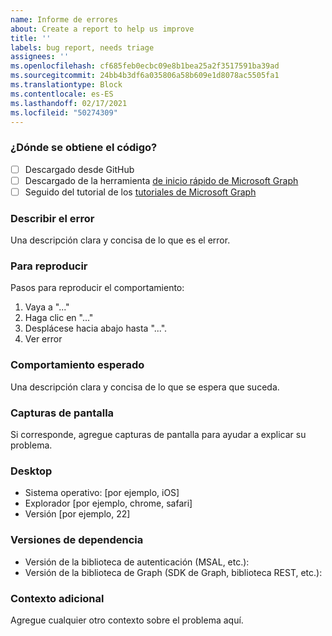 ```yaml
---
name: Informe de errores
about: Create a report to help us improve
title: ''
labels: bug report, needs triage
assignees: ''
ms.openlocfilehash: cf685feb0ecbc09e8b1bea25a2f3517591ba39ad
ms.sourcegitcommit: 24bb4b3df6a035806a58b609e1d8078ac5505fa1
ms.translationtype: Block
ms.contentlocale: es-ES
ms.lasthandoff: 02/17/2021
ms.locfileid: "50274309"
---
```

### <a name="where-did-you-get-the-code"></a>¿Dónde se obtiene el código?

- [ ] Descargado desde GitHub
- [ ] Descargado de la herramienta [de inicio rápido de Microsoft Graph](https://developer.microsoft.com/graph/quick-start)
- [ ] Seguido del tutorial de los [tutoriales de Microsoft Graph](https://docs.microsoft.com/graph/tutorials)

### <a name="describe-the-bug"></a>Describir el error

Una descripción clara y concisa de lo que es el error.

### <a name="to-reproduce"></a>Para reproducir

Pasos para reproducir el comportamiento:

1. Vaya a "..."
1. Haga clic en "..."
1. Desplácese hacia abajo hasta "...".
1. Ver error

### <a name="expected-behavior"></a>Comportamiento esperado

Una descripción clara y concisa de lo que se espera que suceda.

### <a name="screenshots"></a>Capturas de pantalla

Si corresponde, agregue capturas de pantalla para ayudar a explicar su problema.

### <a name="desktop"></a>Desktop

- Sistema operativo: [por ejemplo, iOS]
- Explorador [por ejemplo, chrome, safari]
- Versión [por ejemplo, 22]

### <a name="dependency-versions"></a>Versiones de dependencia

- Versión de la biblioteca de autenticación (MSAL, etc.):
- Versión de la biblioteca de Graph (SDK de Graph, biblioteca REST, etc.):

### <a name="additional-context"></a>Contexto adicional

Agregue cualquier otro contexto sobre el problema aquí.
